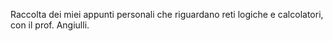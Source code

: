 
Raccolta dei miei appunti personali che riguardano reti logiche e calcolatori, con il prof. Angiulli.
